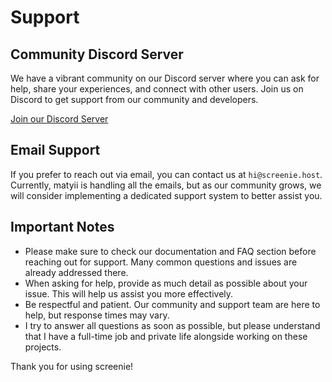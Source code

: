 # Support

## Community Discord Server

We have a vibrant community on our Discord server where you can ask for help, share your experiences, and connect with other users. Join us on Discord to get support from our community and developers.

[Join our Discord Server](https://discord.gg/tsRDJTARnS)

## Email Support

If you prefer to reach out via email, you can contact us at `hi@screenie.host`. Currently, matyii is handling all the emails, but as our community grows, we will consider implementing a dedicated support system to better assist you.

## Important Notes

- Please make sure to check our documentation and FAQ section before reaching out for support. Many common questions and issues are already addressed there.
- When asking for help, provide as much detail as possible about your issue. This will help us assist you more effectively.
- Be respectful and patient. Our community and support team are here to help, but response times may vary.
- I try to answer all questions as soon as possible, but please understand that I have a full-time job and private life alongside working on these projects.

Thank you for using screenie!